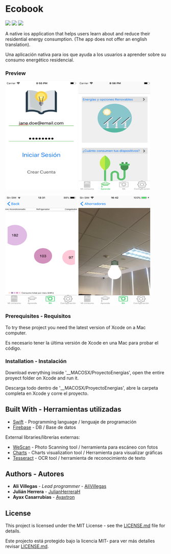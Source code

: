 # Ecobook 
<img src="https://img.shields.io/badge/language-Swift-orange.svg?style=flat"/> <img src="https://img.shields.io/badge/Tech-AR%20ML%20OCR%20IOS%20FIREBASE-green.svg?style=flat"/> <img src="https://img.shields.io/badge/License-MIT-yellow.svg?style=flat"/>

A native ios application that helps users learn about and reduce their residential energy consumption. (The app does not offer an english translation).

Una aplicación nativa para ios que ayuda a los usuarios a aprender sobre su consumo energético residencial.

### Preview 
<img src="WorkingAppImages/Login.png" width="225" height="340" alt="Login"> <img src="WorkingAppImages/LearnHome1.png" width="225" height="340"  alt="Home">

<img src="WorkingAppImages/finalGraph.png" width="225" height="340" alt="Graph"> <img src="WorkingAppImages/bulbAR.PNG" width="225" height="340"  alt="AR">


### Prerequisites - Requisitos

To try these project you need the latest version of Xcode on a Mac computer.

Es necesario tener la última versión de Xcode en una Mac para probar el código.

### Installation - Instalación

Download everything inside '__MACOSX/ProyectoEnergias', open the entire proyect folder on Xcode and run it.

Descarga todo dentro de '__MACOSX/ProyectoEnergias', abre la carpeta completa en Xcode y corre el proyecto.

## Built With - Herramientas utilizadas

* [Swift](https://swift.org/documentation/) - Programming language / lenguaje de programación
* [Firebase](https://firebase.google.com/) - DB / Base de datos

External libraries/librerías externas: 

* [WeScan](https://github.com/WeTransfer/WeScan) - Photo Scanning tool / herramienta para escáneo con fotos
* [Charts](https://github.com/danielgindi/Charts) - Charts visualization tool / Herramienta para visualizar gráficas
* [Tesseract](https://github.com/gali8/Tesseract-OCR-iOS) - OCR tool / herramienta de reconocimiento de texto

## Authors - Autores

* **Ali Villegas** - *Lead programmer* - [AliVillegas](https://github.com/AliVillegas)
* **Julián Herrera** - [JulianHerreraH](https://github.com/JulianHerreraH)
* **Ayax Casarrubias** - [Ayaxtron](https://github.com/Ayaxtron)

## License

This project is licensed under the MIT License - see the [LICENSE.md](LICENSE.md) file for details.

Este projecto está protegido bajo la licencia MIT- para ver más detalles revisar [LICENSE.md](LICENSE.md).
